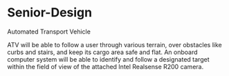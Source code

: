 # Senior-Design

Automated Transport Vehicle

ATV will be able to follow a user through various terrain, over obstacles like curbs and stairs, and keep its cargo area safe and flat. An onboard computer system will be able to identify and follow a designated target within the field of view of the attached Intel Realsense R200 camera.